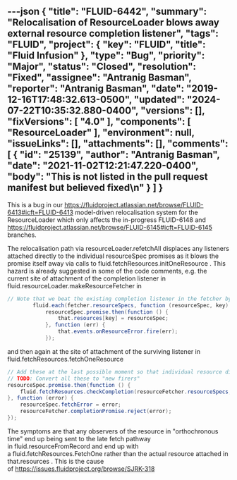---json
{
  "title": "FLUID-6442",
  "summary": "Relocalisation of ResourceLoader blows away external resource completion listener",
  "tags": "FLUID",
  "project": {
    "key": "FLUID",
    "title": "Fluid Infusion"
  },
  "type": "Bug",
  "priority": "Major",
  "status": "Closed",
  "resolution": "Fixed",
  "assignee": "Antranig Basman",
  "reporter": "Antranig Basman",
  "date": "2019-12-16T17:48:32.613-0500",
  "updated": "2024-07-22T10:35:32.880-0400",
  "versions": [],
  "fixVersions": [
    "4.0"
  ],
  "components": [
    "ResourceLoader"
  ],
  "environment": null,
  "issueLinks": [],
  "attachments": [],
  "comments": [
    {
      "id": "25139",
      "author": "Antranig Basman",
      "date": "2021-11-02T12:21:47.220-0400",
      "body": "This is not listed in the pull request manifest but believed fixed\n"
    }
  ]
}
---
This is a bug in our <https://fluidproject.atlassian.net/browse/FLUID-6413#icft=FLUID-6413> model-driven relocalisation system for the ResourceLoader which only affects the in-progress FLUID-6148 and <https://fluidproject.atlassian.net/browse/FLUID-6145#icft=FLUID-6145> branches.

The relocalisation path via resourceLoader.refetchAll displaces any listeners attached directly to the individual resourceSpec promises as it blows the promise itself away via calls to fluid.fetchResources.initOneResource . This hazard is already suggested in some of the code comments, e.g. the current site of attachment of the completion listener in fluid.resourceLoader.makeResourceFetcher in

```java
// Note that we beat the existing completion listener in the fetcher by "sheer luck"
        fluid.each(fetcher.resourceSpecs, function (resourceSpec, key) {
            resourceSpec.promise.then(function () {
                that.resources[key] = resourceSpec;
            }, function (err) {
                that.events.onResourceError.fire(err);
            });
```

and then again at the site of attachment of the surviving listener in fluid.fetchResources.fetchOneResource

```java
// Add these at the last possible moment so that individual resource disposition can beat them
// TODO: Convert all these to "new firers"
resourceSpec.promise.then(function () {
    fluid.fetchResources.checkCompletion(resourceFetcher.resourceSpecs, resourceFetcher);
}, function (error) {
    resourceSpec.fetchError = error;
    resourceFetcher.completionPromise.reject(error);
});
```

The symptoms are that any observers of the resource in "orthochronous time" end up being sent to the late fetch pathway in fluid.resourceFromRecord and end up with a fluid.fetchResources.FetchOne rather than the actual resource attached in that.resources . This is the cause of <https://issues.fluidproject.org/browse/SJRK-318> 

        